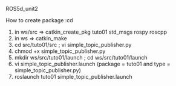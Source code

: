 ROS5d_unit2

How to create package :cd 
1. in ws/src =>  catkin_create_pkg tuto01 std_msgs rospy roscpp
2. in ws     =>  catkin_make
3. cd src/tuto01/src ;  vi simple_topic_publisher.py  
4. chmod +x simple_topic_publisher.py
5. mkdir ws/src/tuto01/launch ; cd ws/src/tuto01/launch
6. vi simple_topic_publisher.launch   (package = tuto01 and type = simple_topic_publisher.py)
7. roslaunch tuto01 simple_topic_publisher.launch



